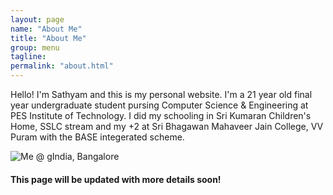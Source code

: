 ```yaml
---
layout: page
name: "About Me"
title: "About Me"
group: menu
tagline:
permalink: "about.html"
---
```


Hello! I'm Sathyam and this is my personal website. I'm a 21 year old final year undergraduate student pursing Computer Science & Engineering at PES Institute of Technology. I did my schooling in Sri Kumaran Children's Home, SSLC stream and my +2 at Sri Bhagawan Mahaveer Jain College, VV Puram with the BASE integerated scheme.  

![Me @ gIndia, Bangalore][1]

#### This page will be updated with more details soon!

[1]: http://dl.dropboxusercontent.com/u/30013949/sathyam-public.jpg